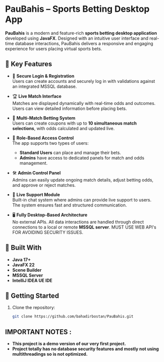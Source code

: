 # PauBahis – Sports Betting Desktop App

**PauBahis** is a modern and feature-rich **sports betting desktop application** developed using **JavaFX**. Designed with an intuitive user interface and real-time database interactions, PauBahis delivers a responsive and engaging experience for users placing virtual sports bets.

## 🎯 Key Features

- 🔐 **Secure Login & Registration**  
  Users can create accounts and securely log in with validations against an integrated MSSQL database.

- 🏆 **Live Match Interface**  
  Matches are displayed dynamically with real-time odds and outcomes. Users can view detailed information before placing bets.

- 🧮 **Multi-Match Betting System**  
  Users can create coupons with up to **10 simultaneous match selections**, with odds calculated and updated live.

- 👤 **Role-Based Access Control**  
  The app supports two types of users:  
  - **Standard Users** can place and manage their bets.  
  - **Admins** have access to dedicated panels for match and odds management.

- 🛠 **Admin Control Panel**  
  Admins can easily update ongoing match details, adjust betting odds, and approve or reject matches.

- 💬 **Live Support Module**  
  Built-in chat system where admins can provide live support to users. The system ensures fast and structured communication.

- 🖥 **Fully Desktop-Based Architecture**  
  No external APIs. All data interactions are handled through direct connections to a local or remote **MSSQL server**.
  MUST USE WEB API's FOR AVOIDING SECURITY ISSUES.

## 🧰 Built With

- **Java 17+**
- **JavaFX 22**
- **Scene Builder**
- **MSSQL Server**
- **IntelliJ IDEA UE IDE**

## 🚀 Getting Started

1. Clone the repository:
   ```bash
   git clone https://github.com/bahadirbostan/PauBahis.git
## IMPORTANT NOTES :
  - **This project is a demo version of our very first project.**
  - **Project totally has no database security features and mostly not using multithreadings so is not optimized.**
